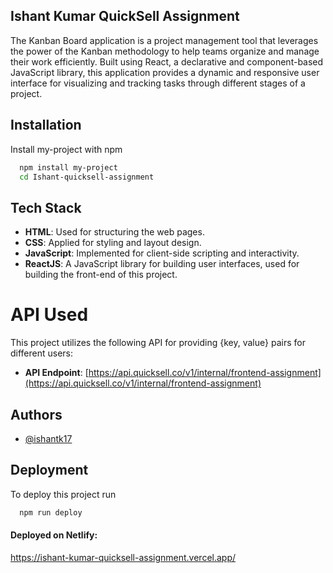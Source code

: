 ## Ishant Kumar QuickSell Assignment 

The Kanban Board application is a project management tool that leverages the power of the Kanban methodology to help teams organize and manage their work efficiently. Built using React, a declarative and component-based JavaScript library, this application provides a dynamic and responsive user interface for visualizing and tracking tasks through different stages of a project.


## Installation

Install my-project with npm

```bash
  npm install my-project
  cd Ishant-quicksell-assignment
```
    
## Tech Stack

- **HTML**: Used for structuring the web pages.
- **CSS**: Applied for styling and layout design.
- **JavaScript**: Implemented for client-side scripting and interactivity.
- **ReactJS**: A JavaScript library for building user interfaces, used for building the front-end of this project.

# API Used

This project utilizes the following API for providing {key, value} pairs for different users:

- **API Endpoint**: [https://api.quicksell.co/v1/internal/frontend-assignment](https://api.quicksell.co/v1/internal/frontend-assignment)



## Authors

- [@ishantk17](https://github.com/ishantk17)


## Deployment

To deploy this project run

```bash
  npm run deploy
```

#### Deployed on Netlify:
https://ishant-kumar-quicksell-assignment.vercel.app/

